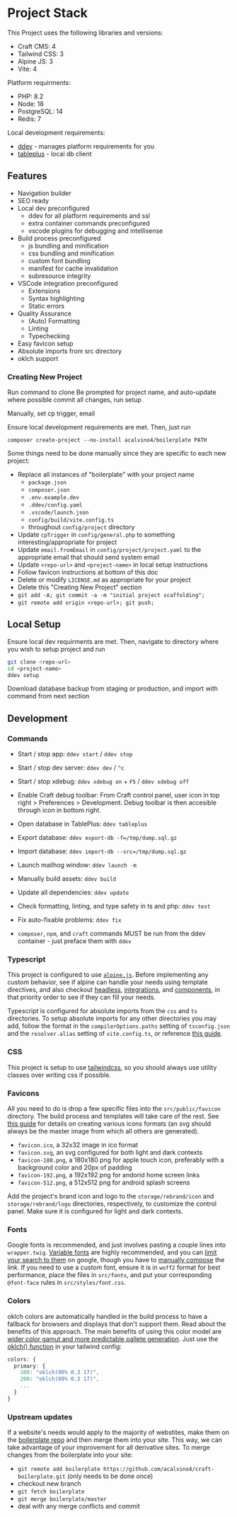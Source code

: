# Project Stack

This Project uses the following libraries and versions:

- Craft CMS: 4
- Tailwind CSS: 3
- Alpine JS: 3
- Vite: 4

Platform requirments:

- PHP: 8.2
- Node: 18
- PostgreSQL: 14
- Redis: 7

Local development requirements:

- [ddev](https://ddev.readthedocs.io/en/stable/#macos-homebrew) - manages platform requirements for you
- [tableplus](https://formulae.brew.sh/cask/tableplus) - local db client

## Features

- Navigation builder
- SEO ready
- Local dev preconfigured
  - ddev for all platform requirements and ssl
  - extra container commands preconfigured
  - vscode plugins for debugging and intellisense
- Build process preconfigured
  - js bundling and minification
  - css bundling and minification
  - custom font bundling
  - manifest for cache invalidation
  - subresource integrity
- VSCode integration preconfigured
  - Extensions
  - Syntax highlighting
  - Static errors
- Quality Assurance
  - (Auto) Formatting
  - Linting
  - Typechecking
- Easy favicon setup
- Absolute imports from src directory
- oklch support

### Creating New Project

Run command to clone
Be prompted for project name, and auto-update where possible
commit all changes, run setup

Manually, set cp trigger, email

Ensure local development requirements are met. Then, just run

`composer create-project --no-install acalvino4/boilerplate PATH`

Some things need to be done manually since they are specific to each new project:

- Replace all instances of "boilerplate" with your project name
  - `package.json`
  - `composer.json`
  - `.env.example.dev`
  - `.ddev/config.yaml`
  - `.vscode/launch.json`
  - `config/build/vite.config.ts`
  - throughout `config/project` directory
- Update `cpTrigger` in `config/general.php` to something interesting/appropriate for project
- Update `email.fromEmail` in `config/project/project.yaml` to the appropriate email that should send system email
- Update `<repo-url>` and `<project-name>` in local setup instructions
- Follow favicon instructions at bottom of this doc
- Delete or modify `LICENSE.md` as appropriate for your project
- Delete this "Creating New Project" section
- `git add -A; git commit -a -m "initial project scaffolding";`
- `git remote add origin <repo-url>; git push;`

## Local Setup

Ensure local dev requirments are met. Then, navigate to directory where you wish to setup project and run

```sh
git clone <repo-url>
cd <project-name>
ddev setup
```

Download database backup from staging or production, and import with command from next section

## Development

### Commands

- Start / stop app: `ddev start` / `ddev stop`
- Start / stop dev server: `ddev dev` / `^c`
- Start / stop xdebug: `ddev xdebug on` + `F5` / `ddev xdebug off`
- Enable Craft debug toolbar: From Craft control panel, user icon in top right > Preferences > Development. Debug toolbar is then accesible through icon in bottom right.
- Open database in TablePlus: `ddev tableplus`
- Export database: `ddev export-db -f=/tmp/dump.sql.gz`
- Import database: `ddev import-db --src=/tmp/dump.sql.gz`
- Launch mailhog window: `ddev launch -m`
- Manually build assets: `ddev build`
- Update all dependencies: `ddev update`
- Check formatting, linting, and type safety in ts and php: `ddev test`
- Fix auto-fixable problems: `ddev fix`

- `composer`, `npm`, and `craft` commands MUST be run from the ddev container - just preface them with `ddev`

### Typescript

This project is configured to use [`alpine.js`](https://alpinejs.dev/). Before implementing any custom behavior, see if alpine can handle your needs using template directives, and also checkout [headless](https://alpinejs.dev/components#headless), [integrations](https://alpinejs.dev/components#integrations), and [components](https://alpinejs.dev/components#components), in that priority order to see if they can fill your needs.

Typescript is configured for absolute imports from the `css` and `ts` directories. To setup absolute imports for any other directories you may add, follow the format in the `compilerOptions.paths` setting of `tsconfig.json` and the `resolver.alias` setting of `vite.config.ts`, or reference [this guide](https://dev.to/tariky/absolute-imports-vite-typescript-2022-32am).

### CSS

This project is setup to use [tailwindcss](https://tailwindcss.com/), so you should always use utility classes over writing css if possible.

### Favicons

All you need to do is drop a few specific files into the `src/public/favicon` directory. The build process and templates will take care of the rest. See [this guide](https://evilmartians.com/chronicles/how-to-favicon-in-2021-six-files-that-fit-most-needs) for details on creating various icons formats (an svg should always be the master image from which all others are generated).

- `favicon.ico`, a 32x32 image in ico format
- `favicon.svg`, an svg configured for both light and dark contexts
- `favicon-180.png`, a 180x180 png for apple touch icon, preferably with a background color and 20px of padding
- `favicon-192.png`, a 192x192 png for andorid home screen links
- `favicon-512.png`, a 512x512 png for android splash screens

Add the project's brand icon and logo to the `storage/rebrand/icon` and `storage/rebrand/logo` directories, respectively, to customize the control panel. Make sure it is configured for light and dark contexts.

### Fonts

Google fonts is recommended, and just involves pasting a couple lines into `wrapper.twig`. [Variable fonts](https://web.dev/variable-fonts/#variable-fonts-on-google-fonts) are highly recommended, and you can [limit your search to them](https://fonts.google.com/?vfonly=true) on google, though you have to [manually compose](https://web.dev/variable-fonts/#variable-fonts-on-google-fonts) the link. If you need to use a custom font, ensure it is in `woff2` format for best performance, place the files in `src/fonts`, and put your corresponding `@font-face` rules in `src/styles/font.css`.

### Colors

oklch colors are automatically handled in the build process to have a fallback for browsers and displays that don't support them. Read about the benefits of this approach. The main benefits of using this color model are [wider color gamut and more predictable pallete generation](https://evilmartians.com/chronicles/oklch-in-css-why-quit-rgb-hsl). Just use the [oklch() function](https://developer.mozilla.org/en-US/docs/Web/CSS/color_value/oklch) in your tailwind config:

```ts
colors: {
  primary: {
    100: "oklch(90% 0.3 17)",
    200: "oklch(80% 0.3 17)",
    ...
  }
}
```

### Upstream updates

If a website's needs would apply to the majority of webstites, make them on the [boilerplate repo](https://github.com/acalvino4/craft-boilerplate) and then merge them into your site. This way, we can take advantage of your improvement for all derivative sites. To merge changes from the boilerplate into your site:

- `git remote add boilerplate https://github.com/acalvino4/craft-boilerplate.git` (only needs to be done once)
- checkout new branch
- `git fetch boilerplate`
- `git merge boilerplate/master`
- deal with any merge conflicts and commit
